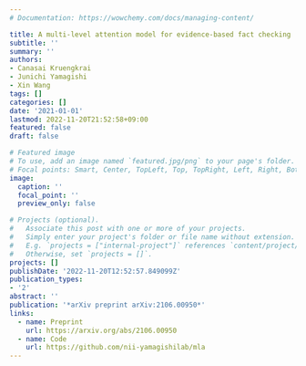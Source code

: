 ```yaml
---
# Documentation: https://wowchemy.com/docs/managing-content/

title: A multi-level attention model for evidence-based fact checking
subtitle: ''
summary: ''
authors:
- Canasai Kruengkrai
- Junichi Yamagishi
- Xin Wang
tags: []
categories: []
date: '2021-01-01'
lastmod: 2022-11-20T21:52:58+09:00
featured: false
draft: false

# Featured image
# To use, add an image named `featured.jpg/png` to your page's folder.
# Focal points: Smart, Center, TopLeft, Top, TopRight, Left, Right, BottomLeft, Bottom, BottomRight.
image:
  caption: ''
  focal_point: ''
  preview_only: false

# Projects (optional).
#   Associate this post with one or more of your projects.
#   Simply enter your project's folder or file name without extension.
#   E.g. `projects = ["internal-project"]` references `content/project/deep-learning/index.md`.
#   Otherwise, set `projects = []`.
projects: []
publishDate: '2022-11-20T12:52:57.849099Z'
publication_types:
- '2'
abstract: ''
publication: '*arXiv preprint arXiv:2106.00950*'
links:
  - name: Preprint
    url: https://arxiv.org/abs/2106.00950
  - name: Code
    url: https://github.com/nii-yamagishilab/mla
---
```

